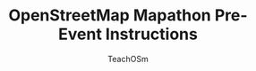 ---
  audience: "other"
  author: "TeachOSm"
  description: "For those of you who are new to OpenStreetMap, here are a few steps to take before joining a mapping event. This project walks you through creating an OpenStreetMap editing account, getting to know the mapping interface, and the iD Editor walkthrough."
  difficulty: "beginner"
  date_posted: "2020-09-18"
  osm_username: "MaggieMaps"
  filename: "1600452133589-OSM-Pre-Mapathon-Instructions.pdf"
  group: ""
  layout: "project"
  preparation_time: "less_than_one_hour"
  project_time: "less_than_one_hour"
  subtitle: ""
  tags: 
    - "beginner"
    - "account"
    - "mapathon"
  thumbnail: "1600452166301-osmus logo.png"
  title: "OpenStreetMap Mapathon Pre-Event Instructions"
  type: "desktop"
  url: "2020-09-18-189203"

---